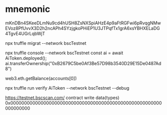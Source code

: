 # mnemonic
mKnDBn4SKeeDLmNu9cd4hUSH8ZsNXSpiAHzE4p9aFtRGFwi6pRvqgNMwEVoz8PfUvvX3D2h2ncAPh4SYzjgkoPHiEP1U3JTPqfTx1grA6xsYBHXELaDG4TgvE4UGrLqbWjT


npx truffle migrat --network bscTestnet

npx truffle console --network bscTestnet 
const ai = await AiToken.deployed();
ai.transferOwnership("0xB2679C5be0Af3Be57D98b3540D29E15De0487Ad8")

web3.eth.getBalance(accounts[0])

npx truffle run verify AiToken --network bscTestnet --debug 


https://testnet.bscscan.com/ contract write data(types)
0x0000000000000000000000000000000000000000000000000000000000000000